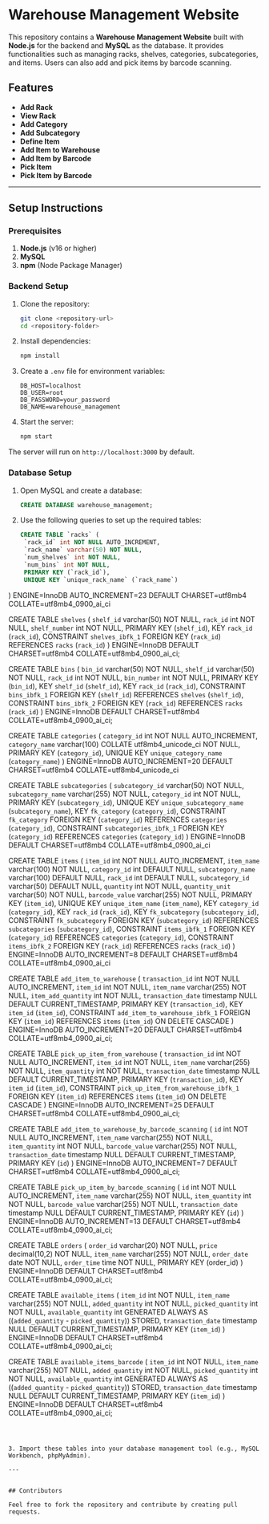 # Warehouse Management Website

This repository contains a **Warehouse Management Website** built with **Node.js** for the backend and **MySQL** as the database. It provides functionalities such as managing racks, shelves, categories, subcategories, and items. Users can also add and pick items by barcode scanning.

## Features

- **Add Rack**
- **View Rack**
- **Add Category**
- **Add Subcategory**
- **Define Item**
- **Add Item to Warehouse**
- **Add Item by Barcode**
- **Pick Item**
- **Pick Item by Barcode**

---

## Setup Instructions

### Prerequisites

1. **Node.js** (v16 or higher)
2. **MySQL**
3. **npm** (Node Package Manager)

### Backend Setup

1. Clone the repository:
   ```bash
   git clone <repository-url>
   cd <repository-folder>
   ```

2. Install dependencies:
   ```bash
   npm install
   ```

3. Create a `.env` file for environment variables:
   ```
   DB_HOST=localhost
   DB_USER=root
   DB_PASSWORD=your_password
   DB_NAME=warehouse_management
   ```

4. Start the server:
   ```bash
   npm start
   ```

The server will run on `http://localhost:3000` by default.

### Database Setup

1. Open MySQL and create a database:
   ```sql
   CREATE DATABASE warehouse_management;
   ```

2. Use the following queries to set up the required tables:

   ```sql
   CREATE TABLE `racks` (
    `rack_id` int NOT NULL AUTO_INCREMENT,
    `rack_name` varchar(50) NOT NULL,
    `num_shelves` int NOT NULL,
    `num_bins` int NOT NULL,
    PRIMARY KEY (`rack_id`),
    UNIQUE KEY `unique_rack_name` (`rack_name`)
  ) ENGINE=InnoDB AUTO_INCREMENT=23 DEFAULT CHARSET=utf8mb4 COLLATE=utf8mb4_0900_ai_ci

   CREATE TABLE `shelves` (
     `shelf_id` varchar(50) NOT NULL,
     `rack_id` int NOT NULL,
     `shelf_number` int NOT NULL,
     PRIMARY KEY (`shelf_id`),
     KEY `rack_id` (`rack_id`),
     CONSTRAINT `shelves_ibfk_1` FOREIGN KEY (`rack_id`) REFERENCES `racks` (`rack_id`)
   ) ENGINE=InnoDB DEFAULT CHARSET=utf8mb4 COLLATE=utf8mb4_0900_ai_ci;

   CREATE TABLE `bins` (
     `bin_id` varchar(50) NOT NULL,
     `shelf_id` varchar(50) NOT NULL,
     `rack_id` int NOT NULL,
     `bin_number` int NOT NULL,
     PRIMARY KEY (`bin_id`),
     KEY `shelf_id` (`shelf_id`),
     KEY `rack_id` (`rack_id`),
     CONSTRAINT `bins_ibfk_1` FOREIGN KEY (`shelf_id`) REFERENCES `shelves` (`shelf_id`),
     CONSTRAINT `bins_ibfk_2` FOREIGN KEY (`rack_id`) REFERENCES `racks` (`rack_id`)
   ) ENGINE=InnoDB DEFAULT CHARSET=utf8mb4 COLLATE=utf8mb4_0900_ai_ci;

   CREATE TABLE `categories` (
  `category_id` int NOT NULL AUTO_INCREMENT,
  `category_name` varchar(100) COLLATE utf8mb4_unicode_ci NOT NULL,
  PRIMARY KEY (`category_id`),
  UNIQUE KEY `unique_category_name` (`category_name`)
  ) ENGINE=InnoDB AUTO_INCREMENT=20 DEFAULT CHARSET=utf8mb4 COLLATE=utf8mb4_unicode_ci

   CREATE TABLE `subcategories` (
  `subcategory_id` varchar(50) NOT NULL,
  `subcategory_name` varchar(255) NOT NULL,
  `category_id` int NOT NULL,
  PRIMARY KEY (`subcategory_id`),
  UNIQUE KEY `unique_subcategory_name` (`subcategory_name`),
  KEY `fk_category` (`category_id`),
  CONSTRAINT `fk_category` FOREIGN KEY (`category_id`) REFERENCES `categories` (`category_id`),
  CONSTRAINT `subcategories_ibfk_1` FOREIGN KEY (`category_id`) REFERENCES `categories` (`category_id`)
  ) ENGINE=InnoDB DEFAULT CHARSET=utf8mb4 COLLATE=utf8mb4_0900_ai_ci

   CREATE TABLE `items` (
  `item_id` int NOT NULL AUTO_INCREMENT,
  `item_name` varchar(100) NOT NULL,
  `category_id` int DEFAULT NULL,
  `subcategory_name` varchar(100) DEFAULT NULL,
  `rack_id` int DEFAULT NULL,
  `subcategory_id` varchar(50) DEFAULT NULL,
  `quantity` int NOT NULL,
  `quantity_unit` varchar(50) NOT NULL,
  `barcode_value` varchar(255) NOT NULL,
  PRIMARY KEY (`item_id`),
  UNIQUE KEY `unique_item_name` (`item_name`),
  KEY `category_id` (`category_id`),
  KEY `rack_id` (`rack_id`),
  KEY `fk_subcategory` (`subcategory_id`),
  CONSTRAINT `fk_subcategory` FOREIGN KEY (`subcategory_id`) REFERENCES `subcategories` (`subcategory_id`),
  CONSTRAINT `items_ibfk_1` FOREIGN KEY (`category_id`) REFERENCES `categories` (`category_id`),
  CONSTRAINT `items_ibfk_2` FOREIGN KEY (`rack_id`) REFERENCES `racks` (`rack_id`)
  ) ENGINE=InnoDB AUTO_INCREMENT=8 DEFAULT CHARSET=utf8mb4 COLLATE=utf8mb4_0900_ai_ci

   CREATE TABLE `add_item_to_warehouse` (
     `transaction_id` int NOT NULL AUTO_INCREMENT,
     `item_id` int NOT NULL,
     `item_name` varchar(255) NOT NULL,
     `item_add_quantity` int NOT NULL,
     `transaction_date` timestamp NULL DEFAULT CURRENT_TIMESTAMP,
     PRIMARY KEY (`transaction_id`),
     KEY `item_id` (`item_id`),
     CONSTRAINT `add_item_to_warehouse_ibfk_1` FOREIGN KEY (`item_id`) REFERENCES `items` (`item_id`) ON DELETE CASCADE
   ) ENGINE=InnoDB AUTO_INCREMENT=20 DEFAULT CHARSET=utf8mb4 COLLATE=utf8mb4_0900_ai_ci;

   CREATE TABLE `pick_up_item_from_warehouse` (
     `transaction_id` int NOT NULL AUTO_INCREMENT,
     `item_id` int NOT NULL,
     `item_name` varchar(255) NOT NULL,
     `item_quantity` int NOT NULL,
     `transaction_date` timestamp NULL DEFAULT CURRENT_TIMESTAMP,
     PRIMARY KEY (`transaction_id`),
     KEY `item_id` (`item_id`),
     CONSTRAINT `pick_up_item_from_warehouse_ibfk_1` FOREIGN KEY (`item_id`) REFERENCES `items` (`item_id`) ON DELETE CASCADE
   ) ENGINE=InnoDB AUTO_INCREMENT=25 DEFAULT CHARSET=utf8mb4 COLLATE=utf8mb4_0900_ai_ci;

   CREATE TABLE `add_item_to_warehouse_by_barcode_scanning` (
     `id` int NOT NULL AUTO_INCREMENT,
     `item_name` varchar(255) NOT NULL,
     `item_quantity` int NOT NULL,
     `barcode_value` varchar(255) NOT NULL,
     `transaction_date` timestamp NULL DEFAULT CURRENT_TIMESTAMP,
     PRIMARY KEY (`id`)
   ) ENGINE=InnoDB AUTO_INCREMENT=7 DEFAULT CHARSET=utf8mb4 COLLATE=utf8mb4_0900_ai_ci;

   CREATE TABLE `pick_up_item_by_barcode_scanning` (
     `id` int NOT NULL AUTO_INCREMENT,
     `item_name` varchar(255) NOT NULL,
     `item_quantity` int NOT NULL,
     `barcode_value` varchar(255) NOT NULL,
     `transaction_date` timestamp NULL DEFAULT CURRENT_TIMESTAMP,
     PRIMARY KEY (`id`)
   ) ENGINE=InnoDB AUTO_INCREMENT=13 DEFAULT CHARSET=utf8mb4 COLLATE=utf8mb4_0900_ai_ci;

   CREATE TABLE `orders` (
     `order_id` varchar(20) NOT NULL,
     `price` decimal(10,2) NOT NULL,
     `item_name` varchar(255) NOT NULL,
     `order_date` date NOT NULL,
     `order_time` time NOT NULL,
     PRIMARY KEY (order_id)
   ) ENGINE=InnoDB DEFAULT CHARSET=utf8mb4    COLLATE=utf8mb4_0900_ai_ci;

   CREATE TABLE `available_items` (
  `item_id` int NOT NULL,
  `item_name` varchar(255) NOT NULL,
  `added_quantity` int NOT NULL,
  `picked_quantity` int NOT NULL,
  `available_quantity` int GENERATED ALWAYS AS ((`added_quantity` - `picked_quantity`)) STORED,
  `transaction_date` timestamp NULL DEFAULT CURRENT_TIMESTAMP,
  PRIMARY KEY (`item_id`)
  ) ENGINE=InnoDB DEFAULT CHARSET=utf8mb4 COLLATE=utf8mb4_0900_ai_ci;

  CREATE TABLE `available_items_barcode` (
  `item_id` int NOT NULL,
  `item_name` varchar(255) NOT NULL,
  `added_quantity` int NOT NULL,
  `picked_quantity` int NOT NULL,
  `available_quantity` int GENERATED ALWAYS AS ((`added_quantity` - `picked_quantity`)) STORED,
  `transaction_date` timestamp NULL DEFAULT CURRENT_TIMESTAMP,
  PRIMARY KEY (`item_id`)
  ) ENGINE=InnoDB DEFAULT CHARSET=utf8mb4 COLLATE=utf8mb4_0900_ai_ci;
   ```

   

3. Import these tables into your database management tool (e.g., MySQL Workbench, phpMyAdmin).

---


## Contributors

Feel free to fork the repository and contribute by creating pull requests.

